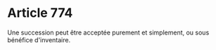 # Article 774

Une succession peut être acceptée purement et simplement, ou sous bénéfice d'inventaire.